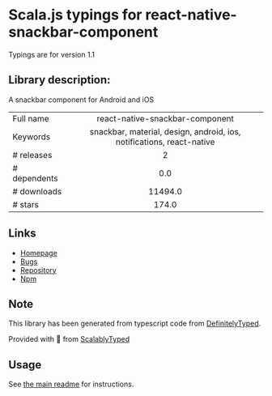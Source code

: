 
# Scala.js typings for react-native-snackbar-component

Typings are for version 1.1

## Library description:
A snackbar component for Android and iOS

|                    |                 |
| ------------------ | :-------------: |
| Full name          | react-native-snackbar-component |
| Keywords           | snackbar, material, design, android, ios, notifications, react-native |
| # releases         | 2 |
| # dependents       | 0.0 |
| # downloads        | 11494.0 |
| # stars            | 174.0 |

## Links
- [Homepage](https://github.com/sidevesh/react-native-snackbar-component#readme)
- [Bugs](https://github.com/sidevesh/react-native-snackbar-component/issues)
- [Repository](https://github.com/sidevesh/react-native-snackbar-component)
- [Npm](https://www.npmjs.com/package/react-native-snackbar-component)
    


## Note
This library has been generated from typescript code from [DefinitelyTyped](https://definitelytyped.org).

Provided with :purple_heart: from [ScalablyTyped](https://github.com/oyvindberg/ScalablyTyped)

## Usage
See [the main readme](../../readme.md) for instructions.


